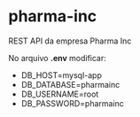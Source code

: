 # pharma-inc
REST API da empresa Pharma Inc


No arquivo **.env** modificar:
- DB_HOST=mysql-app
- DB_DATABASE=pharmainc
- DB_USERNAME=root
- DB_PASSWORD=pharmainc